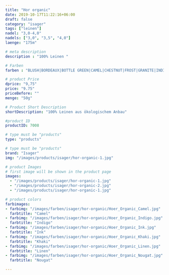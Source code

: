 ```yaml
---
title: "Hor organic"
date: 2019-10-17T11:22:16+06:00
draft: false
category: "isager"
tags: ["leinen"]
nadel: "3,0-4,0"
nadels: ["3,0", "3,5", "4,0"] 
laenge: "175m"

# meta description
description : "100% Leinen "

# Farben
farben : "BLUSH|BORDEAUX|BOTTLE GREEN|CAMEL|CHESTNUT|FROST|GRANITE|INDIGO|INK|KHAKI|LEMON|LINEN|NAVY|NOUGAT|PETROLEUM|POWDER|SAGE|SKY|STRAWBERRY|THYME|WHITE"

# product Price
dprice: "9,75"
price: "9.75"
priceBefore: ""
menge: "50g"

# Product Short Description
shortDescription: "100% Leinen aus ökologischem Anbau"

#product ID
productID: 7008

# type must be "products"
type: "products"

# type must be "products"
brand: "Isager"
img: "/images/products/isager/hor-organic-1.jpg"  

# product Images
# first image will be shown in the product page
images:
  - "/images/products/isager/hor-organic-1.jpg"
  - "/images/products/isager/hor-organic-2.jpg"
  - "/images/products/isager/hor-organic-1.jpg"

# product colors
farbimages: 
- farbimg: "/images/farben/isager/hor-organic/Hoer_Organic_Camel.jpg"	
  farbtitle: "Camel"
- farbimg: "/images/farben/isager/hor-organic/Hoer_Organic_Indigo.jpg"	
  farbtitle: "Indigo"
- farbimg: "/images/farben/isager/hor-organic/Hoer_Organic_Ink.jpg"	
  farbtitle: "Ink"
- farbimg: "/images/farben/isager/hor-organic/Hoer_Organic_Khaki.jpg"	
  farbtitle: "Khaki"
- farbimg: "/images/farben/isager/hor-organic/Hoer_Organic_Linen.jpg"	
  farbtitle: "Linen"
- farbimg: "/images/farben/isager/hor-organic/Hoer_Organic_Nougat.jpg"	
  farbtitle: "Nougat"

---
```



